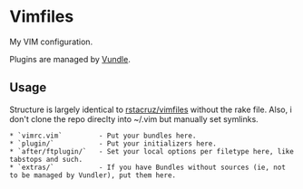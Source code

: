 Vimfiles
========

My VIM configuration.

Plugins are managed by [Vundle][vundle].



Usage
-----
Structure is largely identical to [rstacruz/vimfiles][rstacruz/vimfiles] without the rake file.  Also, i don't clone the repo direclty into ~/.vim but manually set symlinks.

    * `vimrc.vim`         - Put your bundles here.
    * `plugin/`           - Put your initializers here.
    * `after/ftplugin/`   - Set your local options per filetype here, like tabstops and such.
    * `extras/`           - If you have Bundles without sources (ie, not to be managed by Vundler), put them here.

[vundle]: https://github.com/gmarik/vundle
[rstacruz/vimfiles]: https://github.com/rstacruz/vimfiles/